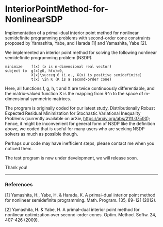 # InteriorPointMethod-for-NonlinearSDP
Implementation of a primal-dual interior point method for nonlinear semidefinite programming problems with second-order cone constraints proposed by Yamashita, Yabe, and Harada [1] and Yamashita, Yabe [2].

We implemented an interior point method for solving the following nonlinear semidefinite programming problem (NSDP):

```
minimize    f(x) (x is n-dimensional real vector) 
subject to  g(x)≧0, h(x)=0,
            X(x)\succeq 0 (i.e., X(x) is positive semidefinite)
            t(x) \in K (K is a second-order cone)
```

Here, all functions f, g, h, t and X are twice continuously differentiable, and the matrix-valued function X is the mapping from R^n to the space of m-dimensional symmetric matrices.

The program is originally coded for our latest study, Distributionally Robust Expected Residual Minimization for Stochastic Variational Inequality Problems (currently available on arXiv, https://arxiv.org/abs/2111.07500); hence, it might be inconvenient for general form of NSDP like the definition above, we coded that is useful for many users who are seeking NSDP solvers as much as possible though.

Perhaps our code may have inefficient steps, please contact me when you noticed them.

The test program is now under development, we will release soon.

Thank you!


---

### References

[1] Yamashita, H., Yabe, H. & Harada, K. A primal–dual interior point method for nonlinear semidefinite programming. Math. Program. 135, 89–121 (2012). 

[2] Yamashita, H. & Yabe, H. A primal–dual interior point method for nonlinear optimization over second-order cones. Optim. Method. Softw. 24, 407-426 (2009).
